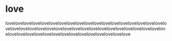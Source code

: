 # love
lovelovelovelovelovelovelovelovelovelovelovelovelovelovelovelovelovelovelovelovelovelovelovelovelovelovelovelovelovelovelovelovelovelovelovelovelovelovelovelovelovelovelovelovelovelovelovelovelovelovelove

